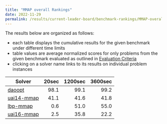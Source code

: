 ```yaml
---
title: "MMAP overall Rankings"
date: 2022-11-29
permalink: /results/current-leader-board/benchmark-rankings/MMAP-overall-rankings
---
```




The results below are organized as follows:
- each table displays the cumulative results for the given benchmark under different time limits
- table values are average normalized scores for only problems from the given benchmark evaluated as outlined in [Evaluation Criteria](https://uaicompetition.github.io/uci-2022/results/evaluation-criteria/)
- clicking on a solver name links to its results on individual problem instances


|                       Solver                        | 20sec | 1200sec | 3600sec |
| --------------------------------------------------- | ----: | ------: | ------: |
| [daoopt](../solver-scores/daoopt-scores.md)         |  98.1 |    99.1 |    99.2 |
| [uai14-mmap](../solver-scores/uai14-mmap-scores.md) |  41.1 |    41.6 |    41.8 |
| [lbp-mmap](../solver-scores/lbp-mmap-scores.md)     |   0.6 |    51.0 |    55.0 |
| [uai16-mmap](../solver-scores/uai16-mmap-scores.md) |   2.5 |    35.8 |    22.2 |

